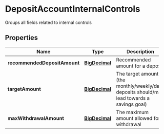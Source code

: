 

# DepositAccountInternalControls

Groups all fields related to internal controls
## Properties

Name | Type | Description | Notes
------------ | ------------- | ------------- | -------------
**recommendedDepositAmount** | [**BigDecimal**](BigDecimal.md) | Recommended amount for a deposit |  [optional]
**targetAmount** | [**BigDecimal**](BigDecimal.md) | The target amount (the monthly/weekly/daily deposits should/may lead towards a savings goal) |  [optional]
**maxWithdrawalAmount** | [**BigDecimal**](BigDecimal.md) | The maximum amount allowed for a withdrawal |  [optional]



